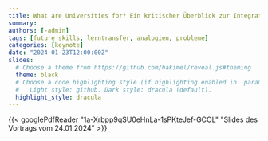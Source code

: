 ```yaml
---
title: What are Universities for? Ein kritischer Überblick zur Integration von überfachlichen Kompetenzen in Hochschulcurricula
summary:
authors: [-admin]
tags: [future skills, lerntransfer, analogien, probleme]
categories: [keynote]
date: "2024-01-23T12:00:00Z"
slides:
  # Choose a theme from https://github.com/hakimel/reveal.js#theming
  theme: black
  # Choose a code highlighting style (if highlighting enabled in `params.toml`)
  #   Light style: github. Dark style: dracula (default).
  highlight_style: dracula
---
```




{{< googlePdfReader "1a-Xrbpp9qSU0eHnLa-1sPKteJef-GCOL" "Slides des Vortrags vom 24.01.2024" >}}

